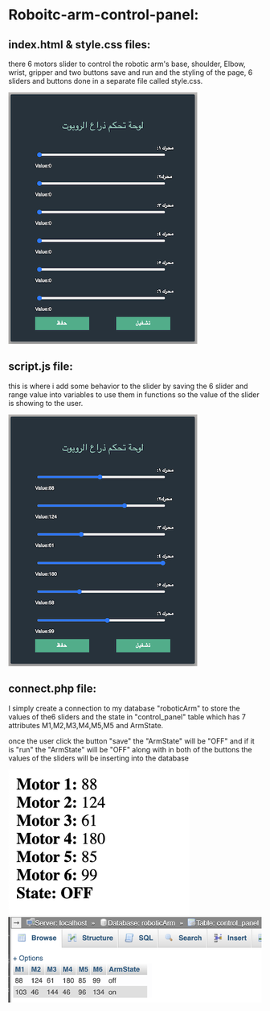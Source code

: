# Roboitc-arm-control-panel: 

## index.html & style.css files:
  
there 6 motors slider to control the robotic arm's base, shoulder, Elbow, wrist, gripper and two buttons save and run
and the styling of the page, 6 sliders and buttons done in a separate file called style.css.

![](interface.png)

## script.js file: 
  
  this is where i add some behavior to the slider by saving the 6 slider and range value into variables to use them in functions so the value of the slider is showing to the user. 

![show](shown_values.png)

## connect.php file: 

  I simply create a connection to my database "roboticArm" to store the values of the6 sliders and the state in "control_panel" table which has 7 attributes M1,M2,M3,M4,M5,M5 and ArmState. 

  once the user click the button "save"  the "ArmState" will be "OFF" and if it is "run" the "ArmState" will be "OFF" along with in both of the buttons the values of the sliders will be inserting into the database  


![values](slider's_value.png)
![db](DBValues.png) 
